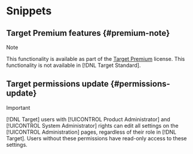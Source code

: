 # Snippets

## Target Premium features {#premium-note}

>[!NOTE]
>
>This functionality is available as part of the [Target Premium](/help/main/c-intro/intro.md#premium) license. This functionality is not available in [!DNL Target Standard].

## Target permissions update {#permissions-update}

>[!IMPORTANT]
>
>[!DNL Target] users with [!UICONTROL Product Administrator] and [!UICONTROL System Administrator] rights can edit all settings on the [!UICONTROL Administration] pages, regardless of their role in [!DNL Target]. Users without these permissions have read-only access to these settings.


